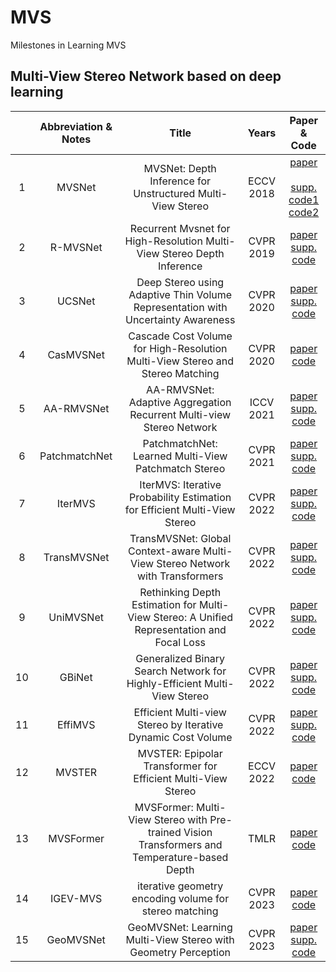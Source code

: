 # MVS
Milestones in Learning MVS
## Multi-View Stereo Network based on deep learning

|  | Abbreviation & Notes | Title | Years | Paper & Code |
| :-------: | :-------: | :-------: | :---------: | :-------: |
| 1 | MVSNet | MVSNet: Depth Inference for Unstructured Multi-View Stereo | ECCV 2018 | [paper](https://openaccess.thecvf.com/content_ECCV_2018/papers/Yao_Yao_MVSNet_Depth_Inference_ECCV_2018_paper.pdf)<br><br>[supp.](https://yoyo000.github.io/papers/yao2018mvsnet_supp.pdf)<br>[code1](https://github.com/YoYo000/MVSNet)<br>[code2](https://github.com/xy-guo/MVSNet_pytorch)|  
| 2 | R-MVSNet | Recurrent Mvsnet for High-Resolution Multi-View Stereo Depth Inference | CVPR 2019 | [paper](https://openaccess.thecvf.com/content_CVPR_2019/papers/Yao_Recurrent_MVSNet_for_High-Resolution_Multi-View_Stereo_Depth_Inference_CVPR_2019_paper.pdf) <br>[supp.](https://openaccess.thecvf.com/content_CVPR_2019/supplemental/Yao_Recurrent_MVSNet_for_CVPR_2019_supplemental.pdf)  <br>[code](https://github.com/YoYo000/MVSNet)|  
| 3 | UCSNet | Deep Stereo using Adaptive Thin Volume Representation with Uncertainty Awareness | CVPR 2020 | [paper](https://openaccess.thecvf.com/content_CVPR_2020/papers/Cheng_Deep_Stereo_Using_Adaptive_Thin_Volume_Representation_With_Uncertainty_Awareness_CVPR_2020_paper.pdf) <br>[supp.](https://openaccess.thecvf.com/content_CVPR_2020/supplemental/Cheng_Deep_Stereo_Using_CVPR_2020_supplemental.pdf)<br>[code](https://github.com/touristCheng/UCSNet)| 
| 4 | CasMVSNet | Cascade Cost Volume for High-Resolution Multi-View Stereo and Stereo Matching | CVPR 2020 | [paper](https://openaccess.thecvf.com/content_CVPR_2020/papers/Gu_Cascade_Cost_Volume_for_High-Resolution_Multi-View_Stereo_and_Stereo_Matching_CVPR_2020_paper.pdf)<br>[code](https://github.com/alibaba/cascade-stereo/tree/master/CasMVSNet)|  
| 5 | AA-RMVSNet | AA-RMVSNet: Adaptive Aggregation Recurrent Multi-view Stereo Network | ICCV 2021 | [paper](https://openaccess.thecvf.com/content/ICCV2021/papers/Wei_AA-RMVSNet_Adaptive_Aggregation_Recurrent_Multi-View_Stereo_Network_ICCV_2021_paper.pdf) <br>[supp.](https://openaccess.thecvf.com/content/ICCV2021/supplemental/Wei_AA-RMVSNet_Adaptive_Aggregation_ICCV_2021_supplemental.pdf)<br>[code](https://github.com/QT-Zhu/AA-RMVSNet)|  
| 6 | PatchmatchNet | PatchmatchNet: Learned Multi-View Patchmatch Stereo | CVPR 2021 | [paper](https://openaccess.thecvf.com/content/CVPR2021/papers/Wang_PatchmatchNet_Learned_Multi-View_Patchmatch_Stereo_CVPR_2021_paper.pdf)<br>[supp.](https://openaccess.thecvf.com/content/CVPR2021/supplemental/Wang_PatchmatchNet_Learned_Multi-View_CVPR_2021_supplemental.pdf)<br>[code](https://github.com/FangjinhuaWang/PatchmatchNet)|  
| 7 | IterMVS | IterMVS: Iterative Probability Estimation for Efficient Multi-View Stereo | CVPR 2022 | [paper](https://openaccess.thecvf.com/content/CVPR2022/papers/Wang_IterMVS_Iterative_Probability_Estimation_for_Efficient_Multi-View_Stereo_CVPR_2022_paper.pdf)<br>[supp.](https://openaccess.thecvf.com/content/CVPR2022/supplemental/Wang_IterMVS_Iterative_Probability_CVPR_2022_supplemental.pdf)<br>[code](https://github.com/FangjinhuaWang/IterMVS)|  
| 8 | TransMVSNet | TransMVSNet: Global Context-aware Multi-View Stereo Network with Transformers | CVPR 2022 | [paper](https://openaccess.thecvf.com/content/CVPR2022/papers/Ding_TransMVSNet_Global_Context-Aware_Multi-View_Stereo_Network_With_Transformers_CVPR_2022_paper.pdf)<br>[supp.](https://openaccess.thecvf.com/content/CVPR2022/supplemental/Ding_TransMVSNet_Global_Context-Aware_CVPR_2022_supplemental.pdf)<br>[code](https://github.com/megvii-research/TransMVSNet)|  
| 9 | UniMVSNet | Rethinking Depth Estimation for Multi-View Stereo: A Unified Representation and Focal Loss | CVPR 2022 | [paper](https://openaccess.thecvf.com/content/CVPR2022/papers/Peng_Rethinking_Depth_Estimation_for_Multi-View_Stereo_A_Unified_Representation_CVPR_2022_paper.pdf)<br>[supp.](https://openaccess.thecvf.com/content/CVPR2022/supplemental/Peng_Rethinking_Depth_Estimation_CVPR_2022_supplemental.pdf)<br>[code](https://github.com/prstrive/UniMVSNet)|  
| 10 | GBiNet | Generalized Binary Search Network for Highly-Efficient Multi-View Stereo | CVPR 2022 | [paper](https://openaccess.thecvf.com/content/CVPR2022/papers/Mi_Generalized_Binary_Search_Network_for_Highly-Efficient_Multi-View_Stereo_CVPR_2022_paper.pdf)<br>[supp.](https://openaccess.thecvf.com/content/CVPR2022/supplemental/Mi_Generalized_Binary_Search_CVPR_2022_supplemental.pdf)<br>[code](https://github.com/MiZhenxing/GBi-Net)|  
| 11 | EffiMVS | Efficient Multi-view Stereo by Iterative Dynamic Cost Volume | CVPR 2022 | [paper](https://openaccess.thecvf.com/content/CVPR2022/papers/Wang_Efficient_Multi-View_Stereo_by_Iterative_Dynamic_Cost_Volume_CVPR_2022_paper.pdf)<br>[supp.](https://openaccess.thecvf.com/content/CVPR2022/supplemental/Wang_Efficient_Multi-View_Stereo_CVPR_2022_supplemental.pdf)<br>[code](https://github.com/bdwsq1996/Effi-MVS)|  
| 12 | MVSTER | MVSTER: Epipolar Transformer for Efficient Multi-View Stereo | ECCV 2022 | [paper](https://arxiv.org/pdf/2204.07346.pdf)<br>[code](https://github.com/JeffWang987/MVSTER)|  
| 13 | MVSFormer | MVSFormer: Multi-View Stereo with Pre-trained Vision Transformers and Temperature-based Depth | TMLR | [paper](https://openreview.net/pdf?id=2VWR6JfwNo)<br>[code](https://github.com/ewrfcas/MVSFormer)|  
| 14 | IGEV-MVS | iterative geometry encoding volume for stereo matching | CVPR 2023 | [paper](https://openaccess.thecvf.com/content/CVPR2023/papers/Xu_Iterative_Geometry_Encoding_Volume_for_Stereo_Matching_CVPR_2023_paper.pdf)<br>[code](https://github.com/gangweiX/IGEV/tree/main/IGEV-MVS)| 
| 15 | GeoMVSNet | GeoMVSNet: Learning Multi-View Stereo with Geometry Perception | CVPR 2023 | [paper](https://openaccess.thecvf.com/content/CVPR2023/papers/Zhang_GeoMVSNet_Learning_Multi-View_Stereo_With_Geometry_Perception_CVPR_2023_paper.pdf)<br>[supp.](https://openaccess.thecvf.com/content/CVPR2023/supplemental/Zhang_GeoMVSNet_Learning_Multi-View_CVPR_2023_supplemental.pdf)<br>[code](https://github.com/doubleZ0108/GeoMVSNet)| 


